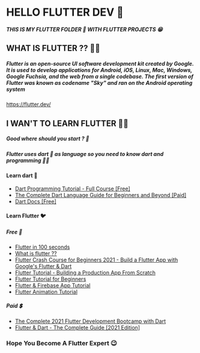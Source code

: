 # HELLO FLUTTER DEV 👋

#####  THIS IS MY FLUTTER FOLDER 📂 WITH FLUTTER PROJECTS 😁 



## WHAT IS FLUTTER ?? 🤷‍♂️

##### Flutter is an open-source UI software development kit created by Google. It is used to develop applications for Android, iOS, Linux, Mac, Windows, Google Fuchsia, and the web from a single codebase. The first version of Flutter was known as codename "Sky" and ran on the Android operating system 

https://flutter.dev/



## I WAN'T TO LEARN FLUTTER 👨‍🎓

##### Good where should you start ? 🐥

##### Flutter uses dart 🎯 as language so you need to know dart and programming 👨‍💻 



#### Learn dart 🎯 

<ul>
    <li><a href="https://www.youtube.com/watch?v=Ej_Pcr4uC2Q&t=15s">Dart Programming Tutorial - Full Course [Free]</a></li>
    <li><a href="https://www.udemy.com/course/complete-dart-guide/">The Complete Dart Language Guide for Beginners and Beyond [Paid]</a></li>
    <li><a href="https://dart.dev/">Dart Docs [Free]</a></li>
</ul>



#### Learn Flutter 🐦

##### Free 🤑

<ul>
    <li><a href="https://www.youtube.com/watch?v=lHhRhPV--G0">Flutter in 100 seconds</a></li>
    <li><a href="https://www.youtube.com/watch?v=I9ceqw5Ny-4&t=7s">What is flutter ??</a></li>
    <li><a href="https://www.youtube.com/watch?v=x0uinJvhNxI">Flutter Crash Course for Beginners 2021 - Build a Flutter App with Google's Flutter & Dart</a></li>
    <li><a href="https://www.youtube.com/watch?v=aiTTClKJbnw&t=1223s">Flutter Tutorial - Building a Production App From Scratch</a></li>
    <li><a href="https://www.youtube.com/watch?v=1ukSR1GRtMU&list=PL4cUxeGkcC9jLYyp2Aoh6hcWuxFDX6PBJ">Flutter Tutorial for Beginners</a></li>
    <li><a href="https://www.youtube.com/watch?v=sfA3NWDBPZ4&list=PL4cUxeGkcC9j--TKIdkb3ISfRbJeJYQwC">Flutter & Firebase App Tutorial</a></li>
    <li><a href="https://www.youtube.com/watch?v=OtrWXLfGtqE&list=PL4cUxeGkcC9gP1qg8yj-Jokef29VRCLt1">Flutter Animation Tutorial</a></li>
</ul>

##### Paid 💲

<ul>
    <li><a href="https://www.udemy.com/course/flutter-bootcamp-with-dart/">The Complete 2021 Flutter Development Bootcamp with Dart</a></li>
    <li><a href="https://www.udemy.com/course/learn-flutter-dart-to-build-ios-android-apps/">Flutter & Dart - The Complete Guide [2021 Edition]</a></li>
</ul>



### Hope You Become A Flutter Expert 😉
